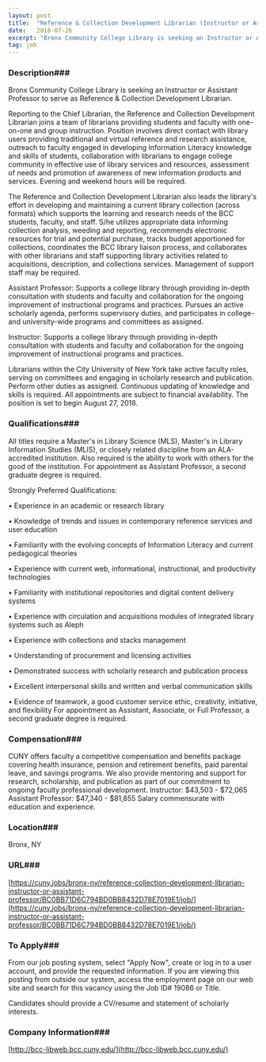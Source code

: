 ```yaml
---
layout: post
title:  "Reference & Collection Development Librarian (Instructor or Assistant Professor) - Bronx Community College - CUNY"
date:   2018-07-26
excerpt: "Bronx Community College Library is seeking an Instructor or Assistant Professor to serve as Reference & Collection Development Librarian. Reporting to the Chief Librarian, the Reference and Collection Development Librarian joins a team of librarians providing students and faculty with one-on-one and group instruction. Position involves direct contact with library..."
tag: job
---
```


### Description###

Bronx Community College Library is seeking an Instructor or Assistant Professor to serve as Reference & Collection Development Librarian.

Reporting to the Chief Librarian, the Reference and Collection Development Librarian joins a team of librarians providing students and faculty with one-on-one and group instruction.  Position involves direct contact with library users providing traditional and virtual reference and research assistance, outreach to faculty engaged in developing Information Literacy knowledge and skills of students, collaboration with librarians to engage college community in effective use of library services and resources, assessment of needs and promotion of awareness of new information products and services. Evening and weekend hours will be required.

The Reference and Collection Development Librarian also leads the library's effort in developing and maintaining a current library collection (across formats) which supports the learning and research needs of the BCC students, faculty, and staff. S/he utilizes appropriate data informing collection analysis, weeding and reporting, recommends electronic resources for trial and potential purchase, tracks budget apportioned for collections, coordinates the BCC library liaison process, and collaborates with other librarians and staff supporting library activities related to acquisitions, description, and collections services. Management of support staff may be required.

Assistant Professor:  Supports a college library through providing in-depth consultation with students and faculty and collaboration for the ongoing improvement of instructional programs and practices. Pursues an active scholarly agenda, performs supervisory duties, and participates in college-and university-wide programs and committees as assigned.

Instructor:  Supports a college library through providing in-depth consultation with students and faculty and collaboration for the ongoing improvement of instructional programs and practices.

Librarians within the City University of New York take active faculty roles, serving on committees and engaging in scholarly research and publication. Perform other duties as assigned.  Continuous updating of knowledge and skills is required. All appointments are subject to financial availability. The position is set to begin August 27, 2018.





### Qualifications###

All titles require a Master's in Library Science (MLS), Master's in Library Information Studies (MLIS), or closely related discipline from an ALA-accredited institution.  Also required is the ability to work with others for the good of the institution. For appointment as Assistant Professor, a second graduate degree is required.  

Strongly Preferred Qualifications:

•  Experience in an academic or research library

•  Knowledge of trends and issues in contemporary reference services and user education

•  Familiarity with the evolving concepts of Information Literacy and current pedagogical theories

•  Experience with current web, informational, instructional, and productivity technologies

•  Familiarity with institutional repositories and digital content delivery systems

•  Experience with circulation and acquisitions modules of integrated library systems such as Aleph

•  Experience with collections and stacks management

•  Understanding of procurement and licensing activities 

•  Demonstrated success with scholarly research and publication process

•  Excellent interpersonal skills and written and verbal communication skills

•  Evidence of teamwork, a good customer service ethic, creativity, initiative, and flexibility
For appointment as Assistant, Associate, or Full Professor, a second graduate degree is required.



### Compensation###

CUNY offers faculty a competitive compensation and benefits package covering health insurance, pension and retirement benefits, paid parental leave, and savings programs.  We also provide mentoring and support for research, scholarship, and publication as part of our commitment to ongoing faculty professional development.  Instructor:  $43,503 - $72,065 Assistant Professor:  $47,340 - $81,855 Salary commensurate with education and experience.


### Location###

Bronx, NY


### URL###

[https://cuny.jobs/bronx-ny/reference-collection-development-librarian-instructor-or-assistant-professor/BC0BB71D6C794BD0BB8432D78E7019E1/job/](https://cuny.jobs/bronx-ny/reference-collection-development-librarian-instructor-or-assistant-professor/BC0BB71D6C794BD0BB8432D78E7019E1/job/)

### To Apply###

From our job posting system, select "Apply Now", create or log in to a user account, and provide the requested information.  If you are viewing this posting from outside our system, access the employment page on our web site and search for this vacancy using the Job ID# 19086 or Title.  
    
Candidates should provide a CV/resume and statement of scholarly interests.



### Company Information###

[http://bcc-libweb.bcc.cuny.edu/](http://bcc-libweb.bcc.cuny.edu/)



